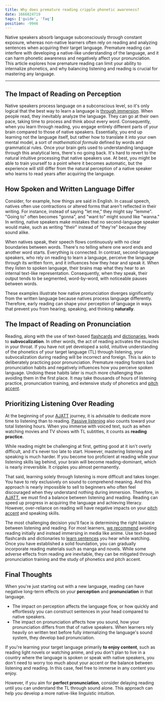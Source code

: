 ```yaml
---
title: Why does premature reading cripple phonetic awareness?
date: 1666824719
tags: ['guide', 'faq']
position: -9946
---
```


Native speakers absorb language subconsciously through constant exposure,
whereas non-native learners often rely on reading and analyzing sentences
when acquiring their target language.
Premature reading can interfere with
developing a native-like understanding of the language,
and it can harm phonetic awareness and negatively affect your pronunciation.
This article explores how premature reading can limit your ability to internalize phonetics,
and why balancing listening and reading is crucial for mastering any language.

****

## The Impact of Reading on Perception

Native speakers process language on a subconscious level,
so it's only logical that the best way to learn a language is [through immersion](whats-immersion.html).
When people read, they inevitably analyze the language.
They can go at their own pace, taking time to process and think about every word.
Consequently,
when you learn through reading,
you engage entirely different parts of your brain compared to those of native speakers.
Essentially,
you end up learning not the language itself,
but rather how to translate it into your own mental model,
a sort of *mathematical formula* defined by words and grammatical rules.
Once your brain gets used to understanding language through this analytical lens,
there's no going back.
It's hard to revert to the natural intuitive processing that native speakers use.
At best,
you might be able to train yourself to a point where it becomes automatic,
but the experience will still differ
from the natural perception of a native speaker
who learns to read years after acquiring the language.

## How Spoken and Written Language Differ

Consider, for example, how things are said in English.
In casual speech,
natives often use contractions or altered forms that aren't reflected in their writing.
For instance,
instead of saying "let me," they might say "lemme".
"Going to" often becomes "gonna",
and "want to" might sound like "wanna."
In writing,
native speakers make mistakes that no second-language speaker would make,
such as writing "their" instead of "they're" because they sound alike.

When natives speak,
their speech flows continuously with no clear boundaries between words.
There's no telling where one word ends and another word starts.
Everything is connected.
In contrast,
second-language speakers,
who rely on reading to learn a language,
perceive the language through its written form,
and it influences how they hear and speak it.
When they listen to spoken language,
their brains map what they hear to an internal text-like representation.
Consequently,
when they speak,
their output tends to be segmented,
word-by-word,
with noticeable pauses between words.

These examples illustrate how native pronunciation diverges significantly from the written language
because natives process language differently.
Therefore,
early reading can shape your perception of language in ways
that prevent you from hearing, speaking, and thinking **naturally**.

## The Impact of Reading on Pronunciation

Reading, along with the use of text-based
[flashcards](spaced-repetition.html) and [dictionaries](tag_dictionaries.html),
leads to **subvocalization**.
In other words,
the act of reading activates the muscles in your throat.
If you have not yet developed a solid,
intuitive understanding of the phonetics of your target language (TL) through listening,
your subvocalization during reading will be incorrect and foreign.
This is akin to deliberately practicing poor pronunciation.
Premature reading fosters bad pronunciation habits
and negatively influences how you perceive spoken language.
Undoing these habits later is much more challenging than avoiding them in the first place.
It may take thousands of hours of listening practice,
pronunciation training,
and extensive study of phonetics and [pitch accent](japanese-pitch-accents.html).

## Prioritizing Listening Over Reading

At the beginning of your [AJATT](whats-ajatt.html) journey,
it is advisable to dedicate more time to listening than to reading.
[Passive listening](passive-immersion.html) also counts toward your total listening hours.
When you immerse with voiced text,
such as when watching movies and TV shows with TL subtitles,
it counts as **reading practice**.

While reading might be challenging at first,
getting good at it isn't overly difficult,
and it's never too late to start.
However,
mastering listening and speaking is much harder.
If you become too proficient at reading
while your listening skills lag behind,
your brain will become reading-dominant, which is nearly irreversible.
It cripples you almost permanently.

That said,
learning solely through listening is more difficult and takes longer.
You have to rely exclusively on sound to comprehend meaning.
And this approach is nearly impossible to sell to beginners
who often feel discouraged when they understand nothing during immersion.
Therefore,
in [AJATT](whats-ajatt.html),
we must find a balance between listening and reading.
Reading can speed up progress in acquiring the language and achieving literacy.
However,
over-reliance on reading will have negative impacts
on your [pitch accent](japanese-pitch-accents.html) and speaking skills.

The most challenging decision you'll face
is determining the right balance between listening and reading.
For most learners,
[we recommend](how-much-listening-should-i-do-before-i-start-reading.html)
avoiding reading initially
and instead immersing in media like anime.
Use text-based flashcards and dictionaries
to [learn sentences](sentence-mining.html) you hear while watching.
Once you have established a solid foundation,
you can gradually incorporate reading materials such as manga and novels.
While some adverse effects from reading are inevitable,
they can be mitigated through pronunciation training
and the study of phonetics and pitch accent.

## Final Thoughts

When you're just starting out with a new language,
reading can have negative long-term effects
on your **perception** and **pronunciation** in that language.

* The impact on perception affects the language flow,
  or how quickly and effortlessly you can construct sentences in your head compared to native speakers.
* The impact on pronunciation affects how you sound,
  how your pronunciation differs from that of native speakers.
  When learners rely heavily on written text
  before fully internalizing the language's sound system,
  they develop bad pronunciation.

If you're learning your target language primarily **to enjoy content**,
such as reading light novels or watching anime,
and you don't plan to live in a country where the language is spoken
or speak with native speakers,
you don't need to worry too much about your accent
or the balance between listening and reading.
In this case, feel free to immerse in any content you enjoy.

However,
if you aim for **perfect pronunciation**,
consider delaying reading until you can understand the TL through sound alone.
This approach can help you develop a more native-like linguistic intuition.
